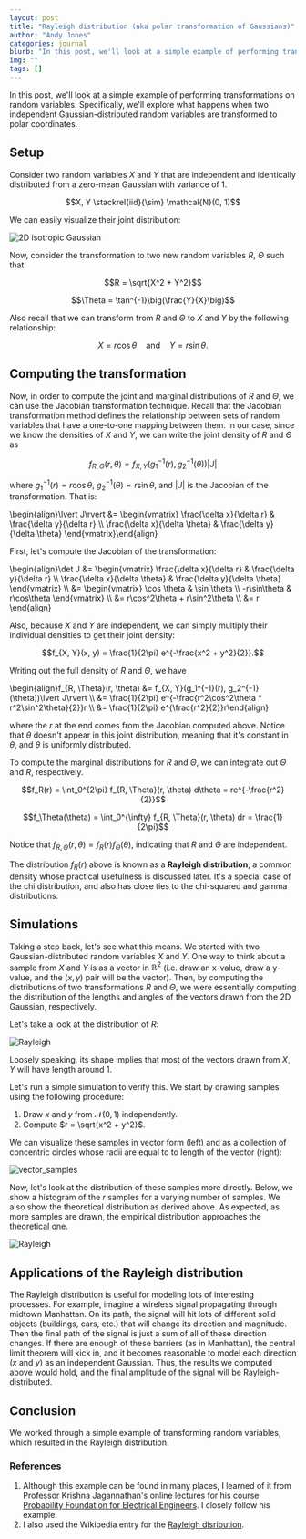 ```yaml
---
layout: post
title: "Rayleigh distribution (aka polar transformation of Gaussians)"
author: "Andy Jones"
categories: journal
blurb: "In this post, we'll look at a simple example of performing transformations on random variables. Specifically, we'll explore what happens when two independent Gaussian-distributed random variables are transformed to polar coordinates."
img: ""
tags: []
---
```


In this post, we'll look at a simple example of performing transformations on random variables. Specifically, we'll explore what happens when two independent Gaussian-distributed random variables are transformed to polar coordinates.

## Setup

Consider two random variables $X$ and $Y$ that are independent and identically distributed from a zero-mean Gaussian with variance of $1$.

$$X, Y \stackrel{iid}{\sim} \mathcal{N}(0, 1)$$

We can easily visualize their joint distribution:

![2D isotropic Gaussian](/assets/2d_gaussian.png)

Now, consider the transformation to two new random variables $R$, $\Theta$ such that

$$R = \sqrt{X^2 + Y^2}$$

$$\Theta = \tan^{-1}\big(\frac{Y}{X}\big)$$

Also recall that we can transform from $R$ and $\Theta$ to $X$ and $Y$ by the following relationship:

$$X = r \cos \theta \quad \textrm{and} \quad Y = r \sin \theta.$$

## Computing the transformation

Now, in order to compute the joint and marginal distributions of $R$ and $\Theta$, we can use the Jacobian transformation technique. Recall that the Jacobian transformation method defines the relationship between sets of random variables that have a one-to-one mapping between them. In our case, since we know the densities of $X$ and $Y$, we can write the joint density of $R$ and $\Theta$ as

$$f_{R, \Theta}(r, \theta) = f_{X, Y}(g_1^{-1}(r), g_2^{-1}(\theta))|J|$$

where $g_1^{-1}(r) = r \cos \theta$, $g_2^{-1}(\theta) = r \sin \theta$, and $\lvert J\rvert$ is the Jacobian of the transformation. That is:

\begin{align}\lvert J\rvert &= \begin{vmatrix} \frac{\delta x}{\delta r} & \frac{\delta y}{\delta r} \\\ \frac{\delta x}{\delta \theta} & \frac{\delta y}{\delta \theta} \end{vmatrix}\end{align}

First, let's compute the Jacobian of the transformation:

\begin{align}\det J &= \begin{vmatrix} \frac{\delta x}{\delta r} & \frac{\delta y}{\delta r} \\\ \frac{\delta x}{\delta \theta} & \frac{\delta y}{\delta \theta} \end{vmatrix} \\\\ &= \begin{vmatrix} \cos \theta & \sin \theta \\\ -r\sin\theta & r\cos\theta \end{vmatrix} \\\\ &= r\cos^2\theta + r\sin^2\theta \\\\ &= r \end{align}


Also, because $X$ and $Y$ are independent, we can simply multiply their individual densities to get their joint density:

$$f_{X, Y}(x, y) = \frac{1}{2\pi} e^{-\frac{x^2 + y^2}{2}}.$$

Writing out the full density of $R$ and $\Theta$, we have

\begin{align}f_{R, \Theta}(r, \theta) &=  f_{X, Y}(g_1^{-1}(r), g_2^{-1}(\theta))\lvert J\rvert \\\\ &= \frac{1}{2\pi} e^{-\frac{r^2\cos^2\theta * r^2\sin^2\theta}{2}}r \\\\ &= \frac{1}{2\pi} e^{\frac{r^2}{2}}r\end{align}

where the $r$ at the end comes from the Jacobian computed above. Notice that $\theta$ doesn't appear in this joint distribution, meaning that it's constant in $\theta$, and $\theta$ is uniformly distributed.

To compute the marginal distributions for $R$ and $\Theta$, we can integrate out $\Theta$ and $R$, respectively.

$$f_R(r) = \int_0^{2\pi} f_{R, \Theta}(r, \theta) d\theta = re^{-\frac{r^2}{2}}$$

$$f_\Theta(\theta) = \int_0^{\infty} f_{R, \Theta}(r, \theta) dr = \frac{1}{2\pi}$$

Notice that $f_{R, \Theta}(r, \theta) = f_R(r)f_\Theta(\theta)$, indicating that $R$ and $\Theta$ are independent.

The distribution $f_R(r)$ above is known as a **Rayleigh distribution**, a common density whose practical usefulness is discussed later. It's a special case of the chi distribution, and also has close ties to the chi-squared and gamma distributions.

## Simulations

Taking a step back, let's see what this means. We started with two Gaussian-distributed random variables $X$ and $Y$. One way to think about a sample from $X$ and $Y$ is as a vector in $\mathbb{R}^2$ (i.e. draw an x-value, draw a y-value, and the $(x, y)$ pair will be the vector). Then, by computing the distributions of two transformations $R$ and $\Theta$, we were essentially computing the distribution of the lengths and angles of the vectors drawn from the 2D Gaussian, respectively. 

Let's take a look at the distribution of $R$:

![Rayleigh](/assets/rayleigh_dist.png)

Loosely speaking, its shape implies that most of the vectors drawn from $X, Y$ will have length around $1$.

Let's run a simple simulation to verify this. We start by drawing samples using the following procedure:

1. Draw $x$ and $y$ from $\mathcal{N}(0, 1)$ independently.
2. Compute $r = \sqrt{x^2 + y^2}$.

We can visualize these samples in vector form (left) and as a collection of concentric circles whose radii are equal to to length of the vector (right):

![vector_samples](/assets/radius_samples.png)


Now, let's look at the distribution of these samples more directly. Below, we show a histogram of the $r$ samples for a varying number of samples. We also show the theoretical distribution as derived above. As expected, as more samples are drawn, the empirical distribution approaches the theoretical one.

![Rayleigh](/assets/rayleigh_samples.png)

## Applications of the Rayleigh distribution

The Rayleigh distribution is useful for modeling lots of interesting processes. For example, imagine a wireless signal propagating through midtown Manhattan. On its path, the signal will hit lots of different solid objects (buildings, cars, etc.) that will change its direction and magnitude. Then the final path of the signal is just a sum of all of these direction changes. If there are enough of these barriers (as in Manhattan), the central limit theorem will kick in, and it becomes reasonable to model each direction ($x$ and $y$) as an independent Gaussian. Thus, the results we computed above would hold, and the final amplitude of the signal will be Rayleigh-distributed.

## Conclusion

We worked through a simple example of transforming random variables, which resulted in the Rayleigh distribution.


### References

1. Although this example can be found in many places, I learned of it from Professor Krishna Jagannathan's online lectures for his course [Probability Foundation for Electrical Engineers](https://www.youtube.com/playlist?list=PLVhKOwOM3oudtpQG7jf6WrS1GqxTskXsP). I closely follow his example.
2. I also used the Wikipedia entry for the [Rayleigh disribution](https://en.wikipedia.org/wiki/Rayleigh_distribution).







